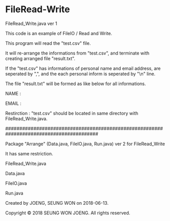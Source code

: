 # FileRead-Write


FileRead_Write.java         ver 1

This code is an example of FileIO / Read and Write. 


This program will read the "test.csv" file. 


It will re-arrange the informations from "test.csv", and terminate with creating arranged file "result.txt".


If the "test.csv" has informations of personal name and email address, are seperated by ",", and the each personal inform is seperated by "\n" line.


The file "result.txt" will be formed as like below for all informations.


NAME :


EMAIL :


Restirction : "test.csv" should be located in same directory with FileRead_Write.java.

#########################################################################################

Package "Arrange" (Data.java, FileIO.java, Run.java)    ver 2 for FileRead_Write

It has same restriction.




  FileRead_Write.java
  
  Data.java
  
  FileIO.java
  
  Run.java
  

  Created by JOENG, SEUNG WON on 2018-06-13.
  
  Copyright © 2018 SEUNG WON JOENG. All rights reserved.
  
  
  
